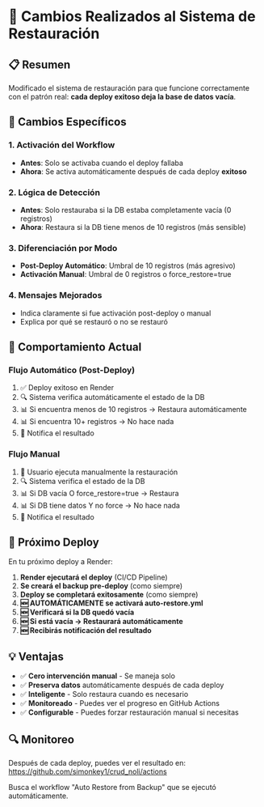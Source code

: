# 🔄 Cambios Realizados al Sistema de Restauración

## 📋 Resumen
Modificado el sistema de restauración para que funcione correctamente con el patrón real: **cada deploy exitoso deja la base de datos vacía**.

## 🔧 Cambios Específicos

### 1. Activación del Workflow
- **Antes**: Solo se activaba cuando el deploy fallaba
- **Ahora**: Se activa automáticamente después de cada deploy **exitoso**

### 2. Lógica de Detección
- **Antes**: Solo restauraba si la DB estaba completamente vacía (0 registros)
- **Ahora**: Restaura si la DB tiene menos de 10 registros (más sensible)

### 3. Diferenciación por Modo
- **Post-Deploy Automático**: Umbral de 10 registros (más agresivo)
- **Activación Manual**: Umbral de 0 registros o force_restore=true

### 4. Mensajes Mejorados
- Indica claramente si fue activación post-deploy o manual
- Explica por qué se restauró o no se restauró

## 🎯 Comportamiento Actual

### Flujo Automático (Post-Deploy)
1. ✅ Deploy exitoso en Render
2. 🔍 Sistema verifica automáticamente el estado de la DB
3. 📊 Si encuentra menos de 10 registros → Restaura automáticamente
4. 📊 Si encuentra 10+ registros → No hace nada
5. 📧 Notifica el resultado

### Flujo Manual
1. 🔧 Usuario ejecuta manualmente la restauración
2. 🔍 Sistema verifica el estado de la DB
3. 📊 Si DB vacía O force_restore=true → Restaura
4. 📊 Si DB tiene datos Y no force → No hace nada
5. 📧 Notifica el resultado

## 🚀 Próximo Deploy
En tu próximo deploy a Render:

1. **Render ejecutará el deploy** (CI/CD Pipeline)
2. **Se creará el backup pre-deploy** (como siempre)
3. **Deploy se completará exitosamente** (como siempre)
4. **🆕 AUTOMÁTICAMENTE se activará auto-restore.yml**
5. **🆕 Verificará si la DB quedó vacía**
6. **🆕 Si está vacía → Restaurará automáticamente**
7. **🆕 Recibirás notificación del resultado**

## 💡 Ventajas
- ✅ **Cero intervención manual** - Se maneja solo
- ✅ **Preserva datos** automáticamente después de cada deploy
- ✅ **Inteligente** - Solo restaura cuando es necesario
- ✅ **Monitoreado** - Puedes ver el progreso en GitHub Actions
- ✅ **Configurable** - Puedes forzar restauración manual si necesitas

## 🔍 Monitoreo
Después de cada deploy, puedes ver el resultado en:
https://github.com/simonkey1/crud_noli/actions

Busca el workflow "Auto Restore from Backup" que se ejecutó automáticamente.
